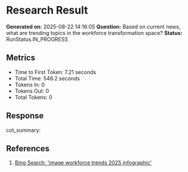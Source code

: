 # Research Result

**Generated on:** 2025-08-22 14:16:05
**Question:** Based on current news, what are trending topics in the workforce transformation space?
**Status:** RunStatus.IN_PROGRESS

## Metrics
- Time to First Token: 7.21 seconds
- Total Time: 546.2 seconds
- Tokens In: 0
- Tokens Out: 0
- Total Tokens: 0

## Response
cot_summary: 


## References
1. [Bing Search: 'image workforce trends 2025 infographic'](https://www.bing.com/search?q=image%20workforce%20trends%202025%20infographic)
